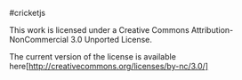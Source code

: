#cricketjs

This work is licensed under a Creative Commons Attribution-NonCommercial 3.0 Unported License.

The current version of the license is available here[http://creativecommons.org/licenses/by-nc/3.0/] 
